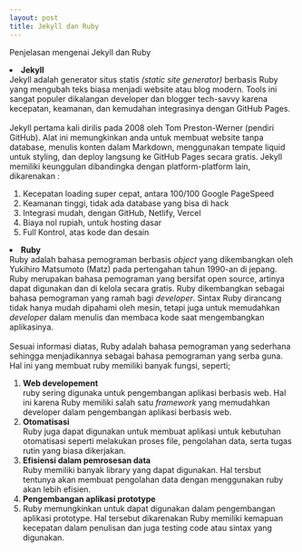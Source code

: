 ```yaml
--- 
layout: post
title: Jekyll dan Ruby
---
```


Penjelasan mengenai Jekyll dan Ruby

<li><b>Jekyll</b></li>
Jekyll adalah generator situs statis <i>(static site generator)</i> berbasis Ruby yang mengubah teks biasa menjadi website atau blog modern. Tools ini sangat populer dikalangan developer dan blogger tech-savvy karena kecepatan, keamanan, dan kemudahan integrasinya dengan GitHub Pages.
<br><br>
Jekyll pertama kali dirilis pada 2008 oleh Tom Preston-Werner (pendiri GitHub). Alat ini memungkinkan anda untuk membuat website tanpa database, menulis konten dalam Markdown, menggunakan tempate liquid untuk styling, dan deploy langsung ke GitHub Pages secara gratis. Jekyll memiliki keunggulan dibandingka dengan platform-platform lain, dikarenakan :
<ol type="1">
    <li>Kecepatan loading super cepat, antara 100/100 Google PageSpeed</li>
    <li>Keamanan tinggi, tidak ada database yang bisa di hack</li>
    <li>Integrasi mudah, dengan GitHub, Netlify, Vercel</li>
    <li>Biaya nol rupiah, untuk hosting dasar</li>
    <li>Full Kontrol, atas kode dan desain</li>
</ol>

<li><b>Ruby</b></li>
Ruby adalah bahasa pemograman berbasis <i>object</i> yang dikembangkan oleh Yukihiro Matsumoto (Matz) pada pertengahan tahun 1990-an di jepang. Ruby merupakan bahasa pemograman yang bersifat open source, artinya dapat digunakan dan di kelola secara gratis. Ruby dikembangkan sebagai bahasa pemograman yang ramah bagi <i>developer</i>. Sintax Ruby dirancang tidak hanya mudah dipahami oleh mesin, tetapi juga untuk memudahkan <i>developer</i> dalam menulis dan membaca kode saat mengembangkan aplikasinya.
<br><br>Sesuai informasi diatas, Ruby adalah bahasa pemograman yang sederhana sehingga menjadikannya sebagai bahasa pemograman yang serba guna. Hal ini yang membuat ruby memiliki banyak fungsi, seperti;
<ol type ="1">
    <li><b>Web developement</b></li>
    ruby sering digunaka untuk pengembangan aplikasi berbasis web. Hal ini karena Ruby memiliki salah satu <i>framework</i> yang memudahkan developer dalam pengembangan aplikasi berbasis web.
    <li><b>Otomatisasi</b></li>
    Ruby juga dapat digunakan untuk membuat aplikasi untuk kebutuhan otomatisasi seperti melakukan proses file, pengolahan data, serta tugas rutin yang biasa dikerjakan.
    <li><b>Efisiensi dalam pemrosesan data</b></li>
    Ruby memiliki banyak library yang dapat digunakan. Hal tersbut tentunya akan membuat pengolahan data dengan menggunakan ruby akan lebih efisien.
    <li><b>Pengembangan aplikasi prototype</b><li>
    Ruby memungkinkan untuk dapat digunakan dalam pengembangan aplikasi prototype. Hal tersebut dikarenakan Ruby memiliki kemapuan kecepatan dalam penulisan dan juga testing code atau sintax yang digunakan.
</ol>
